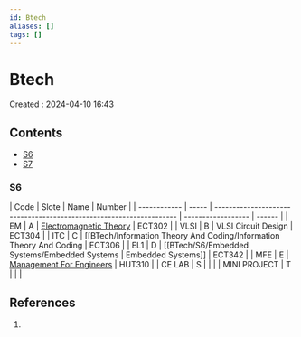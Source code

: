 ```yaml
---
id: Btech
aliases: []
tags: []
---
```


# Btech

Created : 2024-04-10 16:43

## Contents

- [S6](#s6)
- [S7](#s7)

### S6

| Code         | Slote | Name                                                                | Number             |
| ------------ | ----- | ------------------------------------------------------------------- | ------------------ | ------ |
| EM           | A     | [Electromagnetic Theory](Electromagnetics.md)                       | ECT302             |
| VLSI         | B     | VLSI Circuit Design                                                 | ECT304             |
| ITC          | C     | [[BTech/Information Theory And Coding/Information Theory And Coding | ECT306             |
| EL1          | D     | [[BTech/S6/Embedded Systems/Embedded Systems                        | Embedded Systems]] | ECT342 |
| MFE          | E     | [Management For Engineers](Management%20For%20Engineers.md)         | HUT310             |
| CE LAB       | S     |                                                                     |                    |
| MINI PROJECT | T     |                                                                     |                    |

## References

1.
